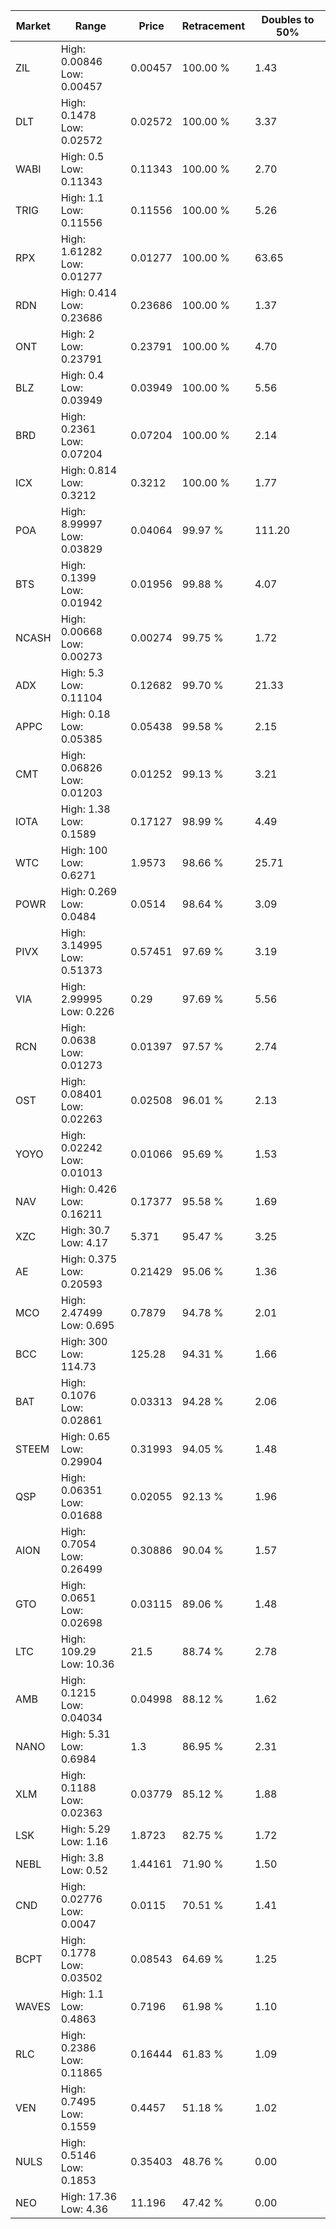 | Market | Range | Price| Retracement | Doubles to 50% |
| --- | --- | --- | --- | --- |
| ZIL | High: 0.00846<br />Low: 0.00457 | 0.00457 | 100.00 % | 1.43 |
| DLT | High: 0.1478<br />Low: 0.02572 | 0.02572 | 100.00 % | 3.37 |
| WABI | High: 0.5<br />Low: 0.11343 | 0.11343 | 100.00 % | 2.70 |
| TRIG | High: 1.1<br />Low: 0.11556 | 0.11556 | 100.00 % | 5.26 |
| RPX | High: 1.61282<br />Low: 0.01277 | 0.01277 | 100.00 % | 63.65 |
| RDN | High: 0.414<br />Low: 0.23686 | 0.23686 | 100.00 % | 1.37 |
| ONT | High: 2<br />Low: 0.23791 | 0.23791 | 100.00 % | 4.70 |
| BLZ | High: 0.4<br />Low: 0.03949 | 0.03949 | 100.00 % | 5.56 |
| BRD | High: 0.2361<br />Low: 0.07204 | 0.07204 | 100.00 % | 2.14 |
| ICX | High: 0.814<br />Low: 0.3212 | 0.3212 | 100.00 % | 1.77 |
| POA | High: 8.99997<br />Low: 0.03829 | 0.04064 | 99.97 % | 111.20 |
| BTS | High: 0.1399<br />Low: 0.01942 | 0.01956 | 99.88 % | 4.07 |
| NCASH | High: 0.00668<br />Low: 0.00273 | 0.00274 | 99.75 % | 1.72 |
| ADX | High: 5.3<br />Low: 0.11104 | 0.12682 | 99.70 % | 21.33 |
| APPC | High: 0.18<br />Low: 0.05385 | 0.05438 | 99.58 % | 2.15 |
| CMT | High: 0.06826<br />Low: 0.01203 | 0.01252 | 99.13 % | 3.21 |
| IOTA | High: 1.38<br />Low: 0.1589 | 0.17127 | 98.99 % | 4.49 |
| WTC | High: 100<br />Low: 0.6271 | 1.9573 | 98.66 % | 25.71 |
| POWR | High: 0.269<br />Low: 0.0484 | 0.0514 | 98.64 % | 3.09 |
| PIVX | High: 3.14995<br />Low: 0.51373 | 0.57451 | 97.69 % | 3.19 |
| VIA | High: 2.99995<br />Low: 0.226 | 0.29 | 97.69 % | 5.56 |
| RCN | High: 0.0638<br />Low: 0.01273 | 0.01397 | 97.57 % | 2.74 |
| OST | High: 0.08401<br />Low: 0.02263 | 0.02508 | 96.01 % | 2.13 |
| YOYO | High: 0.02242<br />Low: 0.01013 | 0.01066 | 95.69 % | 1.53 |
| NAV | High: 0.426<br />Low: 0.16211 | 0.17377 | 95.58 % | 1.69 |
| XZC | High: 30.7<br />Low: 4.17 | 5.371 | 95.47 % | 3.25 |
| AE | High: 0.375<br />Low: 0.20593 | 0.21429 | 95.06 % | 1.36 |
| MCO | High: 2.47499<br />Low: 0.695 | 0.7879 | 94.78 % | 2.01 |
| BCC | High: 300<br />Low: 114.73 | 125.28 | 94.31 % | 1.66 |
| BAT | High: 0.1076<br />Low: 0.02861 | 0.03313 | 94.28 % | 2.06 |
| STEEM | High: 0.65<br />Low: 0.29904 | 0.31993 | 94.05 % | 1.48 |
| QSP | High: 0.06351<br />Low: 0.01688 | 0.02055 | 92.13 % | 1.96 |
| AION | High: 0.7054<br />Low: 0.26499 | 0.30886 | 90.04 % | 1.57 |
| GTO | High: 0.0651<br />Low: 0.02698 | 0.03115 | 89.06 % | 1.48 |
| LTC | High: 109.29<br />Low: 10.36 | 21.5 | 88.74 % | 2.78 |
| AMB | High: 0.1215<br />Low: 0.04034 | 0.04998 | 88.12 % | 1.62 |
| NANO | High: 5.31<br />Low: 0.6984 | 1.3 | 86.95 % | 2.31 |
| XLM | High: 0.1188<br />Low: 0.02363 | 0.03779 | 85.12 % | 1.88 |
| LSK | High: 5.29<br />Low: 1.16 | 1.8723 | 82.75 % | 1.72 |
| NEBL | High: 3.8<br />Low: 0.52 | 1.44161 | 71.90 % | 1.50 |
| CND | High: 0.02776<br />Low: 0.0047 | 0.0115 | 70.51 % | 1.41 |
| BCPT | High: 0.1778<br />Low: 0.03502 | 0.08543 | 64.69 % | 1.25 |
| WAVES | High: 1.1<br />Low: 0.4863 | 0.7196 | 61.98 % | 1.10 |
| RLC | High: 0.2386<br />Low: 0.11865 | 0.16444 | 61.83 % | 1.09 |
| VEN | High: 0.7495<br />Low: 0.1559 | 0.4457 | 51.18 % | 1.02 |
| NULS | High: 0.5146<br />Low: 0.1853 | 0.35403 | 48.76 % | 0.00 |
| NEO | High: 17.36<br />Low: 4.36 | 11.196 | 47.42 % | 0.00 |
